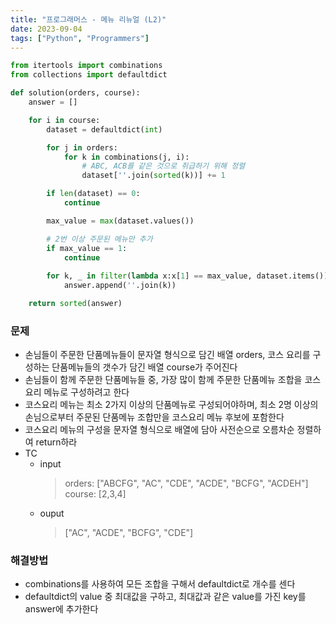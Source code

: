 ```yaml
---
title: "프로그래머스 - 메뉴 리뉴얼 (L2)"
date: 2023-09-04
tags: ["Python", "Programmers"]
---
```



```python
from itertools import combinations
from collections import defaultdict

def solution(orders, course):
    answer = []

    for i in course:
        dataset = defaultdict(int)

        for j in orders:
            for k in combinations(j, i):
                # ABC, ACB를 같은 것으로 취급하기 위해 정렬
                dataset[''.join(sorted(k))] += 1

        if len(dataset) == 0:
            continue

        max_value = max(dataset.values())

        # 2번 이상 주문된 메뉴만 추가
        if max_value == 1:
            continue
        
        for k, _ in filter(lambda x:x[1] == max_value, dataset.items()):
            answer.append(''.join(k))

    return sorted(answer)
```

### 문제

- 손님들이 주문한 단품메뉴들이 문자열 형식으로 담긴 배열 orders, 코스 요리를 구성하는 단품메뉴들의 갯수가 담긴 배열 course가 주어진다
- 손님들이 함께 주문한 단품메뉴들 중, 가장 많이 함께 주문한 단품메뉴 조합을 코스요리 메뉴로 구성하려고 한다
- 코스요리 메뉴는 최소 2가지 이상의 단품메뉴로 구성되어야하며, 최소 2명 이상의 손님으로부터 주문된 단품메뉴 조합만을 코스요리 메뉴 후보에 포함한다
- 코스요리 메뉴의 구성을 문자열 형식으로 배열에 담아 사전순으로 오름차순 정렬하여 return하라
- TC
  - input
    > orders: ["ABCFG", "AC", "CDE", "ACDE", "BCFG", "ACDEH"]  
    > course: [2,3,4]
  - ouput
    > ["AC", "ACDE", "BCFG", "CDE"]

### 해결방법

- combinations를 사용하여 모든 조합을 구해서 defaultdict로 개수를 센다
- defaultdict의 value 중 최대값을 구하고, 최대값과 같은 value를 가진 key를 answer에 추가한다
